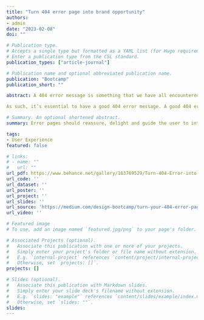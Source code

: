 ```yaml
---
title: "Turn 404 error page into brand opportunity"
authors:
- admin
date: "2023-02-08"
doi: ""

# Publication type.
# Accepts a single type but formatted as a YAML list (for Hugo requirements).
# Enter a publication type from the CSL standard.
publication_types: ["article-journal"]

# Publication name and optional abbreviated publication name.
publication: "Bootcamp"
publication_short: ""

abstract: A 404 error message is something that we have all encountered at least once while surfing the internet. It occurs when a user tries to access a webpage that does not exist or has been moved or deleted. Unfortunately, it can be frustrating for users who expect the website to work seamlessly without any disruptions.

As such, it’s essential to have a good 404 error message. A good 404 error message should concisely explain what went wrong in plain language and what to do next. This message should convey pertinent information about why the error occurred and how to proceed. It should not be vague, misleading, or unhelpful.

# Summary. An optional shortened abstract.
summary: Error pages should reassure, delight and guide the user to interesting content. Taking the time to craft an outstanding 404 page is a worthwhile investment. In reality, this is a type of landing page.

tags:
- User Experience
featured: false

# links:
# - name: ""
#   url: ""
url_pdf: https://www.behance.net/gallery/163769529/Turn-404-Error-into-branding-opportunity-UX-Research
url_code: ''
url_dataset: ''
url_poster: ''
url_project: ''
url_slides: ''
url_source: 'https://medium.com/design-bootcamp/turn-your-404-error-page-into-opportunity-c473cad69d42'
url_video: ''

# Featured image
# To use, add an image named `featured.jpg/png` to your page's folder. 

# Associated Projects (optional).
#   Associate this publication with one or more of your projects.
#   Simply enter your project's folder or file name without extension.
#   E.g. `internal-project` references `content/project/internal-project/index.md`.
#   Otherwise, set `projects: []`.
projects: []

# Slides (optional).
#   Associate this publication with Markdown slides.
#   Simply enter your slide deck's filename without extension.
#   E.g. `slides: "example"` references `content/slides/example/index.md`.
#   Otherwise, set `slides: ""`.
slides:
---
```


